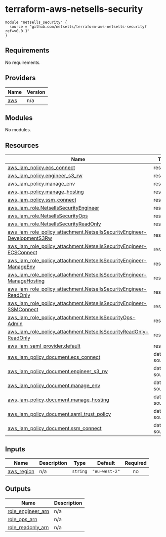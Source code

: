 # terraform-aws-netsells-security

```
module "netsells_security" {
  source = "github.com/netsells/terraform-aws-netsells-security?ref=v0.0.1"
}
```

## Requirements

No requirements.

## Providers

| Name | Version |
|------|---------|
| <a name="provider_aws"></a> [aws](#provider\_aws) | n/a |

## Modules

No modules.

## Resources

| Name | Type |
|------|------|
| [aws_iam_policy.ecs_connect](https://registry.terraform.io/providers/hashicorp/aws/latest/docs/resources/iam_policy) | resource |
| [aws_iam_policy.engineer_s3_rw](https://registry.terraform.io/providers/hashicorp/aws/latest/docs/resources/iam_policy) | resource |
| [aws_iam_policy.manage_env](https://registry.terraform.io/providers/hashicorp/aws/latest/docs/resources/iam_policy) | resource |
| [aws_iam_policy.manage_hosting](https://registry.terraform.io/providers/hashicorp/aws/latest/docs/resources/iam_policy) | resource |
| [aws_iam_policy.ssm_connect](https://registry.terraform.io/providers/hashicorp/aws/latest/docs/resources/iam_policy) | resource |
| [aws_iam_role.NetsellsSecurityEngineer](https://registry.terraform.io/providers/hashicorp/aws/latest/docs/resources/iam_role) | resource |
| [aws_iam_role.NetsellsSecurityOps](https://registry.terraform.io/providers/hashicorp/aws/latest/docs/resources/iam_role) | resource |
| [aws_iam_role.NetsellsSecurityReadOnly](https://registry.terraform.io/providers/hashicorp/aws/latest/docs/resources/iam_role) | resource |
| [aws_iam_role_policy_attachment.NetsellsSecurityEngineer-DevelopmentS3Rw](https://registry.terraform.io/providers/hashicorp/aws/latest/docs/resources/iam_role_policy_attachment) | resource |
| [aws_iam_role_policy_attachment.NetsellsSecurityEngineer-ECSConnect](https://registry.terraform.io/providers/hashicorp/aws/latest/docs/resources/iam_role_policy_attachment) | resource |
| [aws_iam_role_policy_attachment.NetsellsSecurityEngineer-ManageEnv](https://registry.terraform.io/providers/hashicorp/aws/latest/docs/resources/iam_role_policy_attachment) | resource |
| [aws_iam_role_policy_attachment.NetsellsSecurityEngineer-ManageHosting](https://registry.terraform.io/providers/hashicorp/aws/latest/docs/resources/iam_role_policy_attachment) | resource |
| [aws_iam_role_policy_attachment.NetsellsSecurityEngineer-ReadOnly](https://registry.terraform.io/providers/hashicorp/aws/latest/docs/resources/iam_role_policy_attachment) | resource |
| [aws_iam_role_policy_attachment.NetsellsSecurityEngineer-SSMConnect](https://registry.terraform.io/providers/hashicorp/aws/latest/docs/resources/iam_role_policy_attachment) | resource |
| [aws_iam_role_policy_attachment.NetsellsSecurityOps-Admin](https://registry.terraform.io/providers/hashicorp/aws/latest/docs/resources/iam_role_policy_attachment) | resource |
| [aws_iam_role_policy_attachment.NetsellsSecurityReadOnly-ReadOnly](https://registry.terraform.io/providers/hashicorp/aws/latest/docs/resources/iam_role_policy_attachment) | resource |
| [aws_iam_saml_provider.default](https://registry.terraform.io/providers/hashicorp/aws/latest/docs/resources/iam_saml_provider) | resource |
| [aws_iam_policy_document.ecs_connect](https://registry.terraform.io/providers/hashicorp/aws/latest/docs/data-sources/iam_policy_document) | data source |
| [aws_iam_policy_document.engineer_s3_rw](https://registry.terraform.io/providers/hashicorp/aws/latest/docs/data-sources/iam_policy_document) | data source |
| [aws_iam_policy_document.manage_env](https://registry.terraform.io/providers/hashicorp/aws/latest/docs/data-sources/iam_policy_document) | data source |
| [aws_iam_policy_document.manage_hosting](https://registry.terraform.io/providers/hashicorp/aws/latest/docs/data-sources/iam_policy_document) | data source |
| [aws_iam_policy_document.saml_trust_policy](https://registry.terraform.io/providers/hashicorp/aws/latest/docs/data-sources/iam_policy_document) | data source |
| [aws_iam_policy_document.ssm_connect](https://registry.terraform.io/providers/hashicorp/aws/latest/docs/data-sources/iam_policy_document) | data source |

## Inputs

| Name | Description | Type | Default | Required |
|------|-------------|------|---------|:--------:|
| <a name="input_aws_region"></a> [aws\_region](#input\_aws\_region) | n/a | `string` | `"eu-west-2"` | no |

## Outputs

| Name | Description |
|------|-------------|
| <a name="output_role_engineer_arn"></a> [role\_engineer\_arn](#output\_role\_engineer\_arn) | n/a |
| <a name="output_role_ops_arn"></a> [role\_ops\_arn](#output\_role\_ops\_arn) | n/a |
| <a name="output_role_readonly_arn"></a> [role\_readonly\_arn](#output\_role\_readonly\_arn) | n/a |

